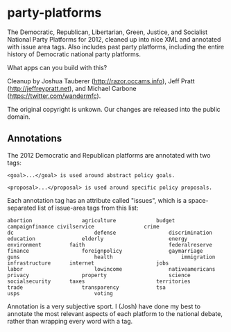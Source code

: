 party-platforms
===============

The Democratic, Republican, Libertarian, Green, Justice, and Socialist National Party Platforms for 2012, cleaned up into nice XML and annotated with issue area tags. Also includes past party platforms, including the entire history of Democratic national party platforms.

What apps can you build with this?

Cleanup by Joshua Tauberer (<http://razor.occams.info>), Jeff Pratt (<http://jeffreypratt.net>), and Michael Carbone (https://twitter.com/wandermfc).

The original copyright is unkown. Our changes are released into the public domain.

Annotations
-----------

The 2012 Democratic and Republican platforms are annotated with two tags:

	<goal>...</goal> is used around abstract policy goals.
	
	<proposal>...</proposal> is used around specific policy proposals.
	
Each annotation tag has an attribute called "issues", which is a space-separated list of issue-area tags from this list:

	abortion				agriculture				budget
	campaignfinance	civilservice				crime
	dc							defense					discrimination
	education				elderly						energy
	environment			faith							federalreserve
	finance					foreignpolicy				gaymarriage
	guns						health						immigration
	infrastructure		internet					jobs
	labor						lowincome				nativeamericans
	privacy					property					science
	socialsecurity		taxes						territories
	trade					transparency			tsa
	usps						voting
	
Annotation is a very subjective sport. I (Josh) have done my best to annotate the most relevant aspects of each platform to the national debate, rather than wrapping every word with a tag.
